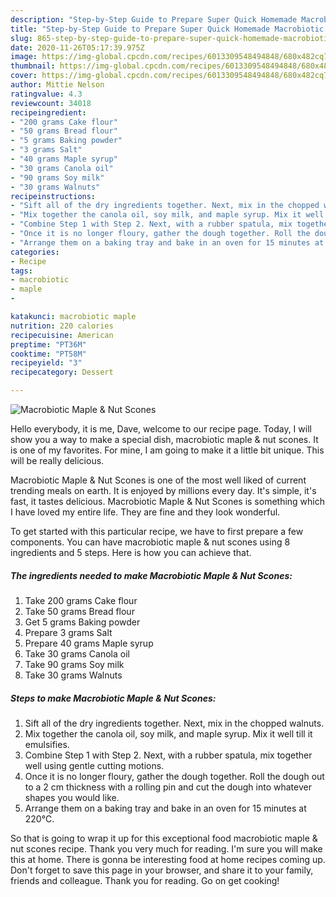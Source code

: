 ```yaml
---
description: "Step-by-Step Guide to Prepare Super Quick Homemade Macrobiotic Maple &amp;amp; Nut Scones"
title: "Step-by-Step Guide to Prepare Super Quick Homemade Macrobiotic Maple &amp;amp; Nut Scones"
slug: 865-step-by-step-guide-to-prepare-super-quick-homemade-macrobiotic-maple-and-amp-nut-scones
date: 2020-11-26T05:17:39.975Z
image: https://img-global.cpcdn.com/recipes/6013309548494848/680x482cq70/macrobiotic-maple-nut-scones-recipe-main-photo.jpg
thumbnail: https://img-global.cpcdn.com/recipes/6013309548494848/680x482cq70/macrobiotic-maple-nut-scones-recipe-main-photo.jpg
cover: https://img-global.cpcdn.com/recipes/6013309548494848/680x482cq70/macrobiotic-maple-nut-scones-recipe-main-photo.jpg
author: Mittie Nelson
ratingvalue: 4.3
reviewcount: 34018
recipeingredient:
- "200 grams Cake flour"
- "50 grams Bread flour"
- "5 grams Baking powder"
- "3 grams Salt"
- "40 grams Maple syrup"
- "30 grams Canola oil"
- "90 grams Soy milk"
- "30 grams Walnuts"
recipeinstructions:
- "Sift all of the dry ingredients together. Next, mix in the chopped walnuts."
- "Mix together the canola oil, soy milk, and maple syrup. Mix it well till it emulsifies."
- "Combine Step 1 with Step 2. Next, with a rubber spatula, mix together well using gentle cutting motions."
- "Once it is no longer floury, gather the dough together. Roll the dough out to a 2 cm thickness with a rolling pin and cut the dough into whatever shapes you would like."
- "Arrange them on a baking tray and bake in an oven for 15 minutes at 220℃."
categories:
- Recipe
tags:
- macrobiotic
- maple
- 

katakunci: macrobiotic maple  
nutrition: 220 calories
recipecuisine: American
preptime: "PT36M"
cooktime: "PT58M"
recipeyield: "3"
recipecategory: Dessert

---
```



![Macrobiotic Maple &amp; Nut Scones](https://img-global.cpcdn.com/recipes/6013309548494848/680x482cq70/macrobiotic-maple-nut-scones-recipe-main-photo.jpg)

Hello everybody, it is me, Dave, welcome to our recipe page. Today, I will show you a way to make a special dish, macrobiotic maple &amp; nut scones. It is one of my favorites. For mine, I am going to make it a little bit unique. This will be really delicious.

Macrobiotic Maple &amp; Nut Scones is one of the most well liked of current trending meals on earth. It is enjoyed by millions every day. It's simple, it's fast, it tastes delicious. Macrobiotic Maple &amp; Nut Scones is something which I have loved my entire life. They are fine and they look wonderful.




To get started with this particular recipe, we have to first prepare a few components. You can have macrobiotic maple &amp; nut scones using 8 ingredients and 5 steps. Here is how you can achieve that.

<!--inarticleads1-->

##### The ingredients needed to make Macrobiotic Maple &amp; Nut Scones:

1. Take 200 grams Cake flour
1. Take 50 grams Bread flour
1. Get 5 grams Baking powder
1. Prepare 3 grams Salt
1. Prepare 40 grams Maple syrup
1. Take 30 grams Canola oil
1. Take 90 grams Soy milk
1. Take 30 grams Walnuts




<!--inarticleads2-->

##### Steps to make Macrobiotic Maple &amp; Nut Scones:

1. Sift all of the dry ingredients together. Next, mix in the chopped walnuts.
1. Mix together the canola oil, soy milk, and maple syrup. Mix it well till it emulsifies.
1. Combine Step 1 with Step 2. Next, with a rubber spatula, mix together well using gentle cutting motions.
1. Once it is no longer floury, gather the dough together. Roll the dough out to a 2 cm thickness with a rolling pin and cut the dough into whatever shapes you would like.
1. Arrange them on a baking tray and bake in an oven for 15 minutes at 220℃.




So that is going to wrap it up for this exceptional food macrobiotic maple &amp; nut scones recipe. Thank you very much for reading. I'm sure you will make this at home. There is gonna be interesting food at home recipes coming up. Don't forget to save this page in your browser, and share it to your family, friends and colleague. Thank you for reading. Go on get cooking!
